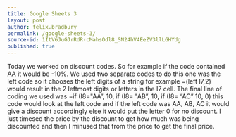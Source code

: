 ```yaml
---
title: Google Sheets 3
layout: post
author: felix.bradbury
permalink: /google-sheets-3/
source-id: 1ItV6JuGJrRdR-cMahsOdl8_SN24hV4EeZV3llLGHYdg
published: true
---
```

Today we worked on discount codes. So for example if the code contained AA it would be -10%. We used two separate codes to do this one was the left code so it chooses the left digits of a string for example =(left I7,2) would result in the 2 leftmost digits or letters in the I7 cell. The final line of coding we used was =if (I8="AA”, 10, if (I8= "AB”, 10, if (I8= “AC” 10, 0) this code would look at the left code and if the left code was AA, AB, AC it would give a discount accordingly else it would put the letter 0 for no discount. I just timesed the price by the discount to get how much was being discounted and then I minused that from the price to get the final price.  

